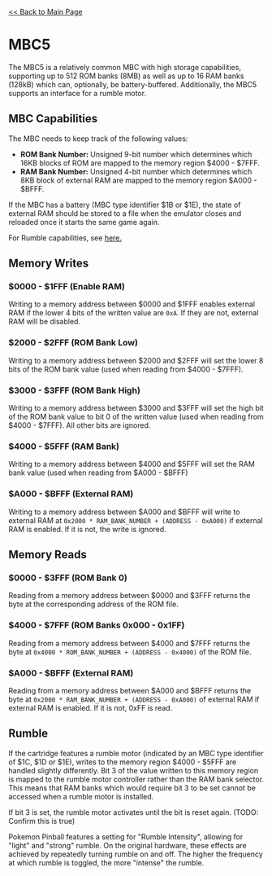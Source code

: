 [<< Back to Main Page](../../)

# MBC5

The MBC5 is a relatively common MBC with high storage capabilities, supporting up to 512 ROM banks (8MB) as well as up to 16 RAM banks (128kB) which can, optionally, be battery-buffered. Additionally, the MBC5 supports an interface for a rumble motor.

## MBC Capabilities

The MBC needs to keep track of the following values:

* **ROM Bank Number:** Unsigned 9-bit number which determines which 16KB blocks of ROM are mapped to the memory region $4000 - $7FFF.
* **RAM Bank Number:** Unsigned 4-bit number which determines which 8KB block of external RAM are mapped to the memory region $A000 - $BFFF.

If the MBC has a battery (MBC type identifier $1B or $1E), the state of external RAM should be stored to a file when the emulator closes and reloaded once it starts the same game again.

For Rumble capabilities, see [here.](#rumble)

## Memory Writes

### $0000 - $1FFF (Enable RAM)

Writing to a memory address between $0000 and $1FFF enables external RAM if the lower 4 bits of the written value are `0xA`. If they are not, external RAM will be disabled.

### $2000 - $2FFF (ROM Bank Low)

Writing to a memory address between $2000 and $2FFF will set the lower 8 bits of the ROM bank value (used when reading from $4000 - $7FFF).

### $3000 - $3FFF (ROM Bank High)

Writing to a memory address between $3000 and $3FFF will set the high bit of the ROM bank value to bit 0 of the written value (used when reading from $4000 - $7FFF). All other bits are ignored.

### $4000 - $5FFF (RAM Bank)

Writing to a memory address between $4000 and $5FFF will set the RAM bank value (used when reading from $A000 - $BFFF)

### $A000 - $BFFF (External RAM)

Writing to a memory address between $A000 and $BFFF will write to external RAM at `0x2000 * RAM_BANK_NUMBER + (ADDRESS - 0xA000)` if external RAM is enabled. If it is not, the write is ignored.

## Memory Reads

### $0000 - $3FFF (ROM Bank 0)

Reading from a memory address between $0000 and $3FFF returns the byte at the corresponding address of the ROM file.

### $4000 - $7FFF (ROM Banks 0x000 - 0x1FF)

Reading from a memory address between $4000 and $7FFF returns the byte at `0x4000 * ROM_BANK_NUMBER + (ADDRESS - 0x4000)` of the ROM file.

### $A000 - $BFFF (External RAM)

Reading from a memory address between $A000 and $BFFF returns the byte at `0x2000 * RAM_BANK_NUMBER + (ADDRESS - 0xA000)` of external RAM if external RAM is enabled. If it is not, 0xFF is read.

## Rumble

If the cartridge features a rumble motor (indicated by an MBC type identifier of $1C, $1D or $1E), writes to the memory region $4000 - $5FFF are handled slightly differently. Bit 3 of the value written to this memory region is mapped to the rumble motor controller rather than the RAM bank selector. This means that RAM banks which would require bit 3 to be set cannot be accessed when a rumble motor is installed.

If bit 3 is set, the rumble motor activates until the bit is reset again. (TODO: Confirm this is true)

Pokemon Pinball features a setting for "Rumble Intensity", allowing for "light" and "strong" rumble. On the original hardware, these effects are achieved by repeatedly turning rumble on and off. The higher the frequency at which rumble is toggled, the more "intense" the rumble.